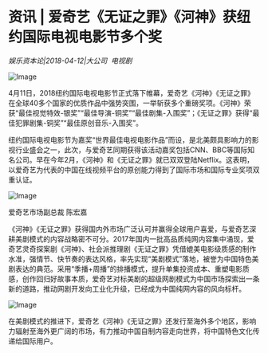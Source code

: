 # 资讯 | 爱奇艺《无证之罪》《河神》获纽约国际电视电影节多个奖

*娱乐资本论|2018-04-12|大公司 
                                                电视剧*

![Image](http://p1.pstatp.com/large/pgc-image/1523592115735c1e260dcdd)

4月11日，2018纽约国际电视电影节正式落下帷幕，爱奇艺《河神》《无证之罪》在全球40多个国家的优质作品中强势突围，一举斩获多个重磅奖项。《河神》荣获“最佳视觉特效-银奖”“最佳导演-铜奖”“最佳剧集-入围奖”；《无证之罪》获得“最佳犯罪剧集-铜奖”“最佳原创音乐-入围奖”。

纽约国际电视电影节为嘉奖“世界最佳电视电影作品”而设，是北美颇具影响力的影视行业盛会之一，此次，与爱奇艺同期获得该活动嘉奖包括CNN、BBC等国际知名公司。早在今年2月，《河神》和《无证之罪》就已双双登陆Netflix。这表明，以爱奇艺为代表的中国在线视频平台的原创能力得到了国际市场和国际专业奖项双重认证。

![Image](http://p3.pstatp.com/large/pgc-image/15235921155871819222f3c)

爱奇艺市场副总裁 陈宏嘉

《河神》《无证之罪》获得国内外市场广泛认可并赢得全球用户喜爱，与爱奇艺深耕美剧模式的内容战略密不可分。2017年国内一批高品质纯网内容集中涌现，爱奇艺灵奇探案剧《河神》、社会派推理剧《无证之罪》凭借媲美电影级质感的制作水准，强情节、快节奏的表达风格，率先实现“美剧模式”落地，被誉为中国特色美剧表达的典范。采用“季播+周播”的排播模式，提升单集投资成本、重塑电影质感，创作回归好故事本质，爱奇艺对标美剧的超级网剧模式为中国市场探索出一条新的道路，推动网剧开发向工业化升级，已经成为中国纯网内容的风向标杆。

![Image](http://p3.pstatp.com/large/pgc-image/15235921155899504478ebf)

在美剧模式的推进下，爱奇艺《河神》《无证之罪》还发行至海外多个地区，影响力辐射至海外更广阔的市场，有力推动中国自制内容走向世界，将中国特色文化传递给国际用户。

